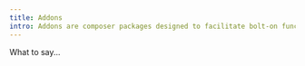 ```yaml
---
title: Addons
intro: Addons are composer packages designed to facilitate bolt-on functionality through streamlined integration with Streams Core, UI, API and other services.
---
```


What to say...
